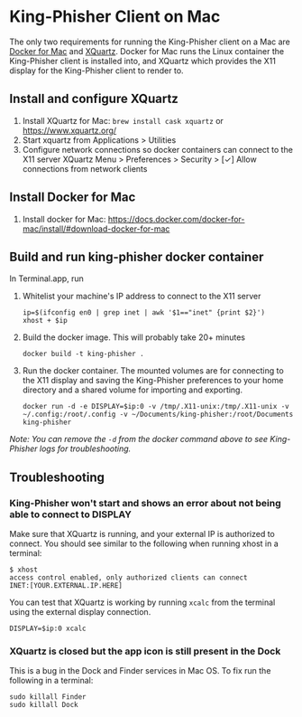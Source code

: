 # King-Phisher Client on Mac

The only two requirements for running the King-Phisher client on a Mac are [Docker for Mac](https://docs.docker.com/docker-for-mac/install/#download-docker-for-mac) and [XQuartz](https://www.xquartz.org/). Docker for Mac runs the Linux container the King-Phisher client is installed into, and XQuartz which provides the X11 display for the King-Phisher client to render to.

## Install and configure XQuartz

1. Install XQuartz for Mac:
    `brew install cask xquartz` or https://www.xquartz.org/
2. Start xquartz from Applications > Utilities
3. Configure network connections so docker containers can connect to the X11 server
    XQuartz Menu > Preferences > Security > [✓] Allow connections from network clients

## Install Docker for Mac

1. Install docker for Mac:
    https://docs.docker.com/docker-for-mac/install/#download-docker-for-mac

## Build and run king-phisher docker container
In Terminal.app, run
1. Whitelist your machine's IP address to connect to the X11 server
    ```
    ip=$(ifconfig en0 | grep inet | awk '$1=="inet" {print $2}')
    xhost + $ip
    ```
2. Build the docker image. This will probably take 20+ minutes
    ```
    docker build -t king-phisher .
    ```
3. Run the docker container. The mounted volumes are for connecting to the X11 display and saving the King-Phisher preferences to your home directory and a shared volume for importing and exporting.
    ```
    docker run -d -e DISPLAY=$ip:0 -v /tmp/.X11-unix:/tmp/.X11-unix -v ~/.config:/root/.config -v ~/Documents/king-phisher:/root/Documents king-phisher
    ```

_Note: You can remove the `-d` from the docker command above to see King-Phisher logs for troubleshooting._

## Troubleshooting
### King-Phisher won't start and shows an error about not being able to connect to DISPLAY
Make sure that XQuartz is running, and your external IP is authorized to connect. You should see similar to the following when running xhost in a terminal:
```
$ xhost
access control enabled, only authorized clients can connect
INET:[YOUR.EXTERNAL.IP.HERE]
```
You can test that XQuartz is working by running `xcalc` from the terminal using the external display connection.
```
DISPLAY=$ip:0 xcalc
```

### XQuartz is closed but the app icon is still present in the Dock
This is a bug in the Dock and Finder services in Mac OS. To fix run the following in a terminal:
```
sudo killall Finder
sudo killall Dock
```
